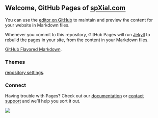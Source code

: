 ## Welcome, GitHub Pages of [spXial.com](spXial.com)

You can use the [editor on GitHub](https://github.com/uwci/spXial/edit/master/README.md) to maintain and preview the content for your website in Markdown files.

Whenever you commit to this repository, GitHub Pages will run [Jekyll](https://jekyllrb.com/) to rebuild the pages in your site, from the content in your Markdown files.

[GitHub Flavored Markdown](https://guides.github.com/features/mastering-markdown/).

### Themes

 [repository settings](https://github.com/uwci/spXial/settings).
### Connect

Having trouble with Pages? Check out our [documentation](https://help.github.com/categories/github-pages-basics/) or [contact support](https://github.com/contact) and we’ll help you sort it out.


![](https://ws1.sinaimg.cn/large/87289425ly1fzpqawyzjnj21lk0x010w.jpg)
